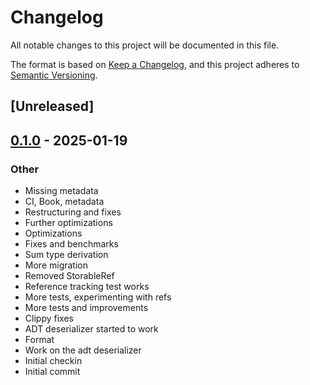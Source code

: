 # Changelog

All notable changes to this project will be documented in this file.

The format is based on [Keep a Changelog](https://keepachangelog.com/en/1.0.0/),
and this project adheres to [Semantic Versioning](https://semver.org/spec/v2.0.0.html).

## [Unreleased]

## [0.1.0](https://github.com/vigoo/desert-rust/releases/tag/desert_rust-v0.1.0) - 2025-01-19

### Other

- Missing metadata
- CI, Book, metadata
- Restructuring and fixes
- Further optimizations
- Optimizations
- Fixes and benchmarks
- Sum type derivation
- More migration
- Removed StorableRef
- Reference tracking test works
- More tests, experimenting with refs
- More tests and improvements
- Clippy fixes
- ADT deserializer started to work
- Format
- Work on the adt deserializer
- Initial checkin
- Initial commit
